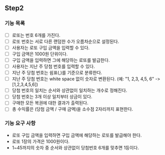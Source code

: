 ## Step2

### 기능 목록
- [ ] 로또는 번호 6개를 가진다.
- [ ] 로또 번호는 서로 다른 랜덤한 수가 오름차순으로 설정된다.
- [ ] 사용자는 로또 구입 금액을 입력할 수 있다.
- [ ] 구입 금액은 1000원 단위이다.
- [ ] 구입 금액을 입력하면 그에 해당하는 로또를 발급한다.
- [ ] 사용자는 지난 주 당첨 번호를 입력할 수 있다.
- [ ] 지난 주 당첨 번호는 쉼표(,)를 기준으로 분류한다.
- [ ] 지난 주 당첨 번호는 white space 없이 숫자로 변환된다. (예: "1, 2,3, 4,5, 6" -> [1,2,3,4,5,6])
- [ ] 당첨 번호의 일치는 순서와 상관없이 일치하는 개수로 정해진다.
- [ ] 당첨 번호는 3개 이상 일치부터 상금이 있다.
- [ ] 구매한 모든 복권에 대한 결과가 출력된다.
- [ ] 총 수익률은 (당첨 금액 / 구매 금액)을 소수점 2자리까지 표현한다.

### 기능 요구 사항
- 로또 구입 금액을 입력하면 구입 금액에 해당하는 로또를 발급해야 한다. 
- 로또 1장의 가격은 1000원이다.
- 1~45까지의 숫자 중 순서와 상관없이 당첨번호 6개를 맞추면 1등이다.